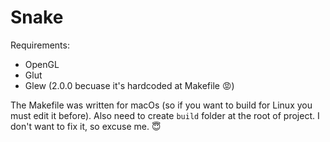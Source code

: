 # Snake
Requirements:
- OpenGL
- Glut
- Glew (2.0.0 becuase it's hardcoded at Makefile 😡)


The Makefile was written for macOs (so if you want to build for Linux you must edit it before).
Also need to create `build` folder at the root of project. I don't want to fix it, so excuse me. 😇
